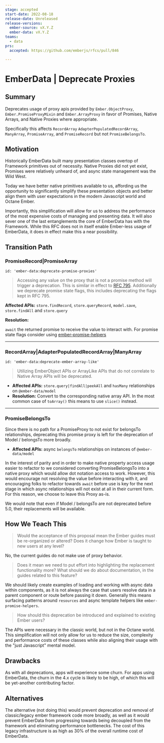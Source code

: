 ```yaml
---
stage: accepted
start-date: 2022-08-18
release-date: Unreleased
release-versions:
  ember-source: vX.Y.Z
  ember-data: vX.Y.Z
teams:
  - data
prs:
  accepted: https://github.com/emberjs/rfcs/pull/846

---
```


<!--- 
Directions for above: 

Stage: Leave as is
Start Date: Fill in with today's date, YYYY-MM-DD
Release Date: Leave as is
Release Versions: Leave as is
Relevant Team(s): Fill this in with the [team(s)](README.md#relevant-teams) to which this RFC applies
RFC PR: Fill this in with the URL for the Proposal RFC PR
-->

# EmberData | Deprecate Proxies

## Summary

Deprecates usage of proxy apis provided by `Ember.ObjectProxy`, `Ember.PromiseProxyMixin` and `Ember.ArrayProxy` in favor of Promises, Native Arrays, and Native Proxies where appropriate.

Specifically this affects `RecordArray` `AdapterPopulatedRecordArray`, `ManyArray`, `PromiseArray`, and `PromiseRecord` but not `PromiseBelongsTo`.

## Motivation

Historically EmberData built many presentation classes overtop of Framework primitives out of necessity. Native Proxies did not yet exist, Promises were relatively unheard of, and async state management was the Wild West.

Today we have better native primitives available to us, affording us the opportunity to significantly simplify these presentation objects and better align them with user expectations in the modern Javascript world and Octane Ember.

Importantly, this simplification will allow for us to address the performance of the most expensive costs of managing and presenting data. It will also sever one of the last entanglements the core of EmberData has with the Framework. While this RFC does not in itself enable Ember-less usage of EmberData, it does
in effect make this a near possibility. 

## Transition Path

### PromiseRecord|PromiseArray

`id: 'ember-data:deprecate-promise-proxies'`

> Accessing any value on the proxy that is not a promise method will trigger a deprecation. This is similar in effect to [RFC 795](https://rfcs.emberjs.com/id/0795-ember-data-return-promise-save). Additionally we deprecate promise state flags, this includes deprecating the flags kept in RFC 795.

**Affected APIs:** `store.findRecord`, `store.queryRecord`, `model.save`, `store.findAll` and `store.query`

**Resolution:**

`await` the returned promise to receive the value to interact with. For promise state flags consider using [ember-promise-helpers](https://github.com/fivetanley/ember-promise-helpers)


----

### RecordArray|AdapterPopulatedRecordArray|ManyArray

`id: 'ember-data:deprecate-ember-array-like'`

> Utilizing EmberObject APIs or ArrayLike APIs that do not correlate to Native Array APIs will be deprecated.

- **Affected APIs:** `store.query|findAll|peekAll` and `hasMany` relationships on `@ember-data/model`
- **Resolution:** Convert to the corresponding native array API. In the most common case of `toArray()` this means to use `slice()` instead.

----

### PromiseBelongsTo

Since there is no path for a PromiseProxy to not exist for belongsTo relationships, deprecating 
this promise proxy is left for the deprecation of Model / belongsTo more broadly.

- **Affected APIs:** async `belongsTo` relationships on instances of `@ember-data/model`

In the interest of parity and in order to make native property access usage easier to refactor to we considered converting PromiseBelongsTo into a native proxy which would allow dot notation access to work. However, this would encourage not resolving the value before interacting with it, and encouraging folks to refactor towards `await` before use is key for the next stage in which async relationships will not exist at all in their current form. For this reason, we choose to leave this Proxy as-is.

We would note that even if Model / belongsTo are not deprecated before 5.0, their replacements will be available.

## How We Teach This

> Would the acceptance of this proposal mean the Ember guides must be
re-organized or altered? Does it change how Ember is taught to new users
at any level?

No, the current guides do not make use of proxy behavior.

> Does it mean we need to put effort into highlighting the replacement
functionality more? What should we do about documentation, in the guides
related to this feature?  

We should likely create examples of loading and working with async data within components, as it is not always the case that users resolve data in a parent component or route before passing it down. Generally this means surfacing patterns around `resources` and async template helpers like `ember-promise-helpers`.

> How should this deprecation be introduced and explained to existing Ember
users?

The APIs were necessary in the classic world, but not in the Octane world. This simplification will not only allow for us to reduce the size, complexity and performance costs of these classes while also aligning their usage with the "just Javascript" mental model.

## Drawbacks

As with all deprecations, apps will experience some churn. For apps using EmberData, the churn in the 4.x cycle is likely to be high, of which this will be yet-another contributing factor.

## Alternatives

The alternative (not doing this) would prevent deprecation and removal of classic/legacy ember framework code more broadly, as well as it would prevent EmberData from progressing towards being decoupled from the framework and eliminating performance bottlenecks. The cost of this legacy infrastructure is as high as 30% of the overall runtime cost of EmberData.
